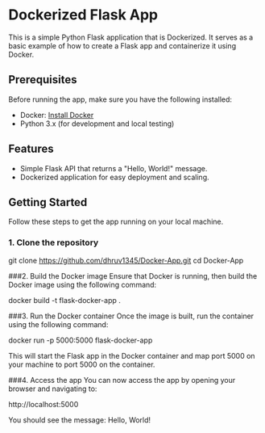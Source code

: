 # Dockerized Flask App

This is a simple Python Flask application that is Dockerized. It serves as a basic example of how to create a Flask app and containerize it using Docker.

## Prerequisites

Before running the app, make sure you have the following installed:

- Docker: [Install Docker](https://docs.docker.com/get-docker/)
- Python 3.x (for development and local testing)

## Features

- Simple Flask API that returns a "Hello, World!" message.
- Dockerized application for easy deployment and scaling.

## Getting Started

Follow these steps to get the app running on your local machine.

### 1. Clone the repository

git clone https://github.com/dhruv1345/Docker-App.git
cd Docker-App

###2. Build the Docker image
Ensure that Docker is running, then build the Docker image using the following command:

docker build -t flask-docker-app .

###3. Run the Docker container
Once the image is built, run the container using the following command:

docker run -p 5000:5000 flask-docker-app

This will start the Flask app in the Docker container and map port 5000 on your machine to port 5000 on the container.

###4. Access the app
You can now access the app by opening your browser and navigating to:

http://localhost:5000

You should see the message: Hello, World!
